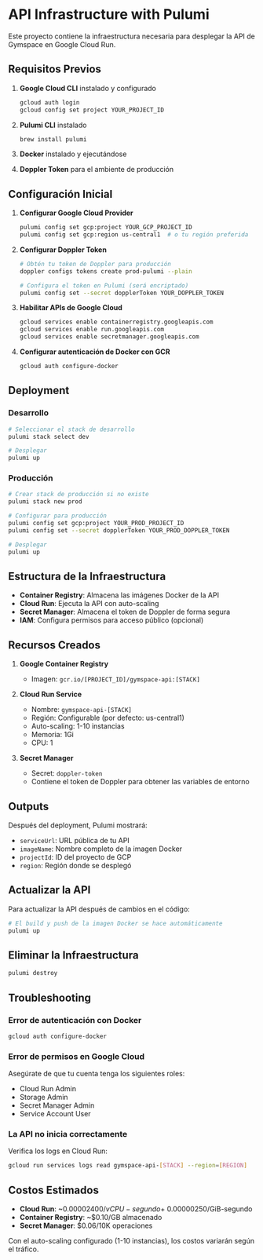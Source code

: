 # API Infrastructure with Pulumi

Este proyecto contiene la infraestructura necesaria para desplegar la API de Gymspace en Google Cloud Run.

## Requisitos Previos

1. **Google Cloud CLI** instalado y configurado
   ```bash
   gcloud auth login
   gcloud config set project YOUR_PROJECT_ID
   ```

2. **Pulumi CLI** instalado
   ```bash
   brew install pulumi
   ```

3. **Docker** instalado y ejecutándose

4. **Doppler Token** para el ambiente de producción

## Configuración Inicial

1. **Configurar Google Cloud Provider**
   ```bash
   pulumi config set gcp:project YOUR_GCP_PROJECT_ID
   pulumi config set gcp:region us-central1  # o tu región preferida
   ```

2. **Configurar Doppler Token**
   ```bash
   # Obtén tu token de Doppler para producción
   doppler configs tokens create prod-pulumi --plain

   # Configura el token en Pulumi (será encriptado)
   pulumi config set --secret dopplerToken YOUR_DOPPLER_TOKEN
   ```

3. **Habilitar APIs de Google Cloud**
   ```bash
   gcloud services enable containerregistry.googleapis.com
   gcloud services enable run.googleapis.com
   gcloud services enable secretmanager.googleapis.com
   ```

4. **Configurar autenticación de Docker con GCR**
   ```bash
   gcloud auth configure-docker
   ```

## Deployment

### Desarrollo
```bash
# Seleccionar el stack de desarrollo
pulumi stack select dev

# Desplegar
pulumi up
```

### Producción
```bash
# Crear stack de producción si no existe
pulumi stack new prod

# Configurar para producción
pulumi config set gcp:project YOUR_PROD_PROJECT_ID
pulumi config set --secret dopplerToken YOUR_PROD_DOPPLER_TOKEN

# Desplegar
pulumi up
```

## Estructura de la Infraestructura

- **Container Registry**: Almacena las imágenes Docker de la API
- **Cloud Run**: Ejecuta la API con auto-scaling
- **Secret Manager**: Almacena el token de Doppler de forma segura
- **IAM**: Configura permisos para acceso público (opcional)

## Recursos Creados

1. **Google Container Registry**
   - Imagen: `gcr.io/[PROJECT_ID]/gymspace-api:[STACK]`

2. **Cloud Run Service**
   - Nombre: `gymspace-api-[STACK]`
   - Región: Configurable (por defecto: us-central1)
   - Auto-scaling: 1-10 instancias
   - Memoria: 1Gi
   - CPU: 1

3. **Secret Manager**
   - Secret: `doppler-token`
   - Contiene el token de Doppler para obtener las variables de entorno

## Outputs

Después del deployment, Pulumi mostrará:
- `serviceUrl`: URL pública de tu API
- `imageName`: Nombre completo de la imagen Docker
- `projectId`: ID del proyecto de GCP
- `region`: Región donde se desplegó

## Actualizar la API

Para actualizar la API después de cambios en el código:

```bash
# El build y push de la imagen Docker se hace automáticamente
pulumi up
```

## Eliminar la Infraestructura

```bash
pulumi destroy
```

## Troubleshooting

### Error de autenticación con Docker
```bash
gcloud auth configure-docker
```

### Error de permisos en Google Cloud
Asegúrate de que tu cuenta tenga los siguientes roles:
- Cloud Run Admin
- Storage Admin
- Secret Manager Admin
- Service Account User

### La API no inicia correctamente
Verifica los logs en Cloud Run:
```bash
gcloud run services logs read gymspace-api-[STACK] --region=[REGION]
```

## Costos Estimados

- **Cloud Run**: ~$0.00002400/vCPU-segundo + ~$0.00000250/GiB-segundo
- **Container Registry**: ~$0.10/GB almacenado
- **Secret Manager**: $0.06/10K operaciones

Con el auto-scaling configurado (1-10 instancias), los costos variarán según el tráfico.
